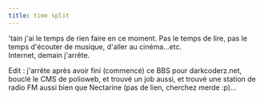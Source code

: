 ```yaml
---
title: time split
---
```


'tain j'ai le temps de rien faire en ce moment. Pas le temps de lire, pas le
temps d'écouter de musique, d'aller au cinéma...etc.  
Internet, demain j'arrête.

Edit : j'arrête après avoir fini (commencé) ce BBS pour darkcoderz.net, bouclé
le CMS de polioweb, et trouvé un job aussi, et trouvé une station de radio FM
aussi bien que Nectarine (pas de lien, cherchez merde :p)...

